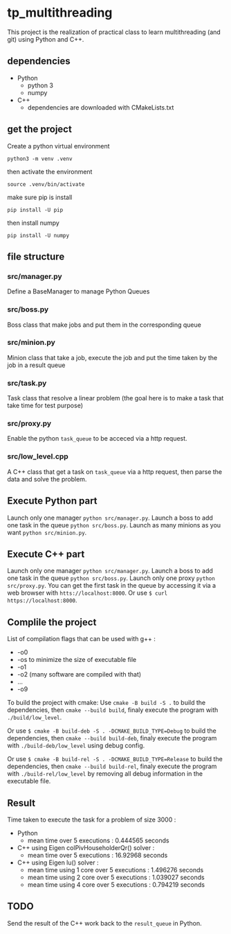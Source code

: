 # tp_multithreading
This project is the realization of practical class to learn multithreading (and git) using Python and C++.

## dependencies
- Python
    - python 3
    - numpy
- C++
    - dependencies are downloaded with CMakeLists.txt


## get the project
Create a python virtual environment
```
python3 -m venv .venv
```
then activate the environment
```
source .venv/bin/activate
```
make sure pip is install
```
pip install -U pip
```
then install numpy
```
pip install -U numpy
```

## file structure

### src/manager.py
Define a BaseManager to manage Python Queues

### src/boss.py
Boss class that make jobs and put them in the corresponding queue

### src/minion.py
Minion class that take a job, execute the job and put the time taken by the job in a result queue

### src/task.py
Task class that resolve a linear problem (the goal here is to make a task that take time for test purpose)

### src/proxy.py
Enable the python `task_queue` to be acceced via a http request.

### src/low_level.cpp
A C++ class that get a task on `task_queue` via a http request, then parse the data and solve the problem.

## Execute Python part
Launch only one manager `python src/manager.py`.
Launch a boss to add one task in the queue `python src/boss.py`.
Launch as many minions as you want `python src/minion.py`.

## Execute C++ part
Launch only one manager `python src/manager.py`.
Launch a boss to add one task in the queue `python src/boss.py`.
Launch only one proxy `python src/proxy.py`.
You can get the first task in the queue by accessing it via a web browser with `htts://localhost:8000`.
Or use `$ curl https://localhost:8000`.


## Complile the project
List of compilation flags that can be used with g++ :
- -o0
- -os to minimize the size of executable file
- -o1
- -o2 (many software are compiled with that)
- ...
- -o9

To build the project with cmake:
Use `cmake -B build -S .` to build the dependencies, then `cmake --build build`, finaly execute the program with `./build/low_level`.

Or use `$ cmake -B build-deb -S . -DCMAKE_BUILD_TYPE=Debug` to build the dependencies, then `cmake --build build-deb`, finaly execute the program with `./build-deb/low_level` using debug config.

Or use `$ cmake -B build-rel -S . -DCMAKE_BUILD_TYPE=Release` to build the dependencies, then `cmake --build build-rel`, finaly execute the program with `./build-rel/low_level` by removing all debug information in the executable file.


## Result
Time taken to execute the task for a problem of size 3000 :
- Python
    - mean time over 5 executions : 0.444565 seconds
- C++ using Eigen colPivHouseholderQr() solver :
    - mean time over 5 executions : 16.92968 seconds
- C++ using Eigen lu() solver :
    - mean time using 1 core over 5 executions : 1.496276 seconds
    - mean time using 2 core over 5 executions : 1.039027 seconds
    - mean time using 4 core over 5 executions : 0.794219 seconds

## TODO
Send the result of the C++ work back to the `result_queue` in Python.
